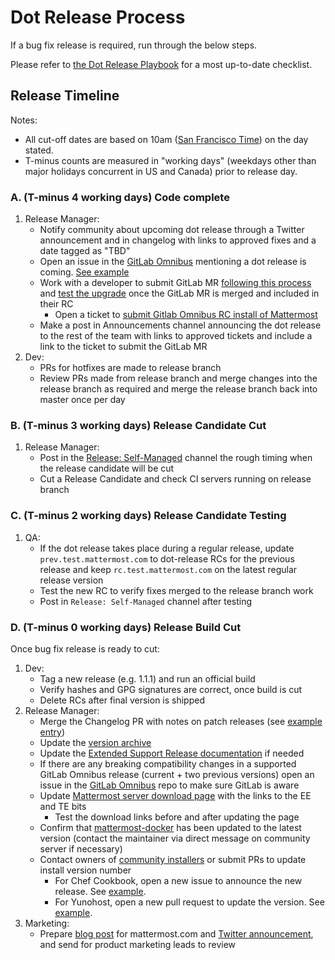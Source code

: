 # Dot Release Process

If a bug fix release is required, run through the below steps.

Please refer to [the Dot Release Playbook](https://community.mattermost.com/playbooks/playbooks/hjn1xnc3gfnmzeqwssyu6dsa3w/preview) for a most up-to-date checklist.

## Release Timeline

Notes:

* All cut-off dates are based on 10am \([San Francisco Time](http://everytimezone.com/)\) on the day stated.
* T-minus counts are measured in "working days" \(weekdays other than major holidays concurrent in US and Canada\) prior to release day.

### A. \(T-minus 4 working days\) Code complete

1. Release Manager:
   * Notify community about upcoming dot release through a Twitter announcement and in changelog with links to approved fixes and a date tagged as "TBD"
   * Open an issue in the [GitLab Omnibus](https://gitlab.com/gitlab-org/omnibus-gitlab) mentioning a dot release is coming. [See example](https://gitlab.com/gitlab-org/omnibus-gitlab/issues/3099)
   * Work with a developer to submit GitLab MR [following this process](https://docs.mattermost.com/process/gitlab-process.html#merge-requests) and [test the upgrade](https://docs.google.com/document/d/1mbeu2XXwCpbz3qz7y_6yDIYBToyY2nW0NFZq9Gdei1E/edit#heading=h.ncq9ltn04isg) once the GitLab MR is merged and included in their RC
     * Open a ticket to [submit Gitlab Omnibus RC install of Mattermost](https://mattermost.atlassian.net/browse/MM-10365)
   * Make a post in Announcements channel announcing the dot release to the rest of the team with links to approved tickets and include a link to the ticket to submit the GitLab MR
2. Dev:
   * PRs for hotfixes are made to release branch
   * Review PRs made from release branch and merge changes into the release branch as required and merge the release branch back into master once per day

### B. \(T-minus 3 working days\) Release Candidate Cut

1. Release Manager:
   * Post in the [Release: Self-Managed](https://community.mattermost.com/core/channels/release-discussion) channel the rough timing when the release candidate will be cut
   * Cut a Release Candidate and check CI servers running on release branch

### C. \(T-minus 2 working days\) Release Candidate Testing

1. QA:
   * If the dot release takes place during a regular release, update `prev.test.mattermost.com` to dot-release RCs for the previous release and keep `rc.test.mattermost.com` on the latest regular release version
   * Test the new RC to verify fixes merged to the release branch work
   * Post in `Release: Self-Managed` channel after testing

### D. \(T-minus 0 working days\) Release Build Cut

Once bug fix release is ready to cut:

1. Dev:
   * Tag a new release \(e.g. 1.1.1\) and run an official build
   * Verify hashes and GPG signatures are correct, once build is cut
   * Delete RCs after final version is shipped
2. Release Manager:
   * Merge the Changelog PR with notes on patch releases \(see [example entry](https://docs.mattermost.com/administration/changelog.html#release-v3-5.1)\)
   * Update the [version archive](https://docs.mattermost.com/administration/version-archive.html)
   * Update the [Extended Support Release documentation](https://docs.mattermost.com/administration/extended-support-release.html) if needed
   * If there are any breaking compatibility changes in a supported GitLab Omnibus release \(current + two previous versions\) open an issue in the [GitLab Omnibus](https://gitlab.com/gitlab-org/omnibus-gitlab) repo to make sure GitLab is aware
   * Update [Mattermost server download page](https://mattermost.com/download) with the links to the EE and TE bits
     * Test the download links before and after updating the page
   * Confirm that [mattermost-docker](https://github.com/mattermost/mattermost-docker/releases) has been updated to the latest version \(contact the maintainer via direct message on community server if necessary\)
   * Contact owners of [community installers](http://www.mattermost.org/installation/) or submit PRs to update install version number
     * For Chef Cookbook, open a new issue to announce the new release. See [example](https://github.com/ist-dsi/mattermost-cookbook/issues/48).
     * For Yunohost, open a new pull request to update the version. See [example](https://github.com/YunoHost-Apps/mattermost_ynh/pull/143).
3. Marketing:
   * Prepare [blog post](https://about.mattermost.com/releases/mattermost-4-10/) for mattermost.com and [Twitter announcement](https://twitter.com/mattermosthq/status/827193482578112512), and send for product marketing leads to review

